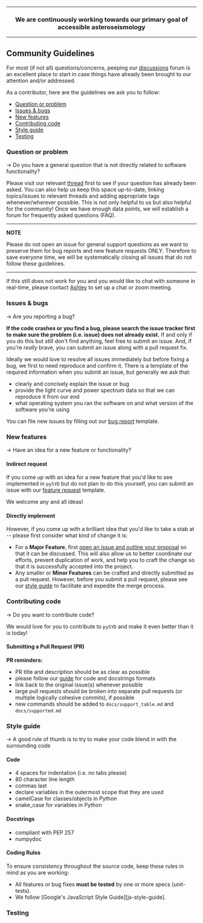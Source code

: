 -----

<h3 align="center">We are continuously working towards our primary goal of accessible asteroseismology</h3>

-----


## Community Guidelines

For most (if not all) questions/concerns, peeping our [discussions](https://github.com/ashleychontos/pySYD/discussions) forum is an excellent place to start in case things have already been brought to our attention and/or addressed.

As a contributor, here are the guidelines we ask you to follow:

* [Question or problem](#question)
* [Issues & bugs](#issue)
* [New features](#feature)
* [Contributing code](#contribute)
* [Style guide](#style)
* [Testing](#testing)

<a name="question"></a>
### Question or problem

&rightarrow; Do you have a general question that is not directly related to software functionality?

Please visit our relevant [thread](https://github.com/ashleychontos/pySYD/discussions/37#discussion-391811) first to see if your question has already been asked. You can also help us keep this space up-to-date, linking topics/issues to relevant threads and adding appropriate tags whenever/wherever possible. This is not only helpful to us but also helpful for the community! Once we have enough data points, we will establish a forum for frequently asked questions (FAQ).

---
**NOTE**

Please do not open an issue for general support questions as we want to preserve them for bug reports
and new feature requests ONLY. Therefore to save everyone time, we will be systematically closing all 
issues that do not follow these guidelines.

---

If this still does not work for you and you would like to chat with someone in real-time, please contact [Ashley](mailto:achontos@hawaii.edu) to set up a chat or zoom meeting.

<a name="issue"></a>
### Issues & bugs

&rightarrow; Are you reporting a bug?

**If the code crashes or you find a bug, please search the issue tracker first to make sure the problem (i.e. issue) does not already exist.** If and only if you do this but still don't find anything, feel free to submit an issue. And, if you're *really* brave, you can submit an issue along with a pull request fix.

Ideally we would love to resolve all issues immediately but before fixing a bug, we first to need reproduce and confirm it. There is a template of the required information when you submit an issue, but generally we ask that:

* clearly and concisely explain the issue or bug
* provide the light curve and power spectrum data so that we can reproduce it from our end
* what operating system you ran the software on and what version of the software you're using

You can file new issues by filling out our [bug report](https://github.com/ashleychontos/pySYD/issues/new?assignees=&labels=&template=bug_report.md) template.

<a name="feature"></a>
### New features

&rightarrow; Have an idea for a new feature or functionality?


#### Indirect request 

If you come up with an idea for a new feature that you'd like to see implemented in 
``pySYD`` but do not plan to do this yourself, you can submit an issue with our 
[feature request](https://github.com/ashleychontos/pySYD/issues/new?assignees=&labels=&template=feature_request.md) template.

We welcome any and all ideas!


#### Directly implement

However, if you come up with a brilliant idea that you'd like to take a stab at -- 
please first consider what kind of change it is:

* For a **Major Feature**, first 
  [open an issue and outline your proposal](https://github.com/ashleychontos/pySYD/issues/new?assignees=&labels=&template=outline_major_pr.md) 
  so that it can be discussed. This will also allow us to better coordinate our efforts, prevent duplication of work,
  and help you to craft the change so that it is successfully accepted into the project.
* Any smaller or **Minor Features** can be crafted and directly submitted as a pull request. However,
  before you submit a pull request, please see our [style guide](#style) to facilitate and expedite 
  the merge process.

<a name="contribute"></a>
### Contributing code

&rightarrow; Do you want to contribute code?

We would love for you to contribute to `pySYD` and make it even better than it is today! 

#### Submitting a Pull Request (PR)

**PR reminders:**
 - PR title and description should be as clear as possible
 - please follow our [guide](#style) for code and docstrings formats
 - link back to the original issue(s) whenever possible
 - large pull requests should be broken into separate pull requests (or multiple logically cohesive commits), if possible
 - new commands should be added to `docs/support_table.md` and `docs/supported.md`

<a name="style"></a>
### Style guide

&rightarrow; A good rule of thumb is to try to make your code blend in with the surrounding code

#### Code
 * 4 spaces for indentation (i.e. no tabs please)
 * 80 character line length
 * commas last
 * declare variables in the outermost scope that they are used
 * camelCase for classes/objects in Python
 * snake_case for variables in Python

#### Docstrings
 * compliant with PEP 257
 * numpydoc

#### Coding Rules

To ensure consistency throughout the source code, keep these rules in mind as you are working:

* All features or bug fixes **must be tested** by one or more specs (unit-tests).
* We follow [Google's JavaScript Style Guide][js-style-guide].

<a name="testing"></a>
### Testing
